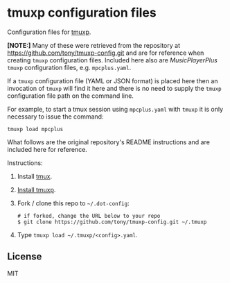 # tmuxp configuration files

Configuration files for [tmuxp].

**[NOTE:]** Many of these were retrieved from the repository at
https://github.com/tony/tmuxp-config.git and are for reference
when creating `tmuxp` configuration files. Included here also are
*MusicPlayerPlus* `tmuxp` configuration files, e.g. `mpcplus.yaml`.

If a `tmuxp` configuration file (YAML or JSON format) is placed here
then an invocation of `tmuxp` will find it here and there is no need
to supply the `tmuxp` configuration file path on the command line.

For example, to start a tmux session using `mpcplus.yaml` with
`tmuxp` it is only necessary to issue the command:

```
tmuxp load mpcplus
```

What follows are the original repository's README instructions and
are included here for reference.

Instructions:

1.  Install [tmux].

2.  [Install tmuxp].

3.  Fork / clone this repo to `~/.dot-config`:

    ``` {.sh}
    # if forked, change the URL below to your repo
    $ git clone https://github.com/tony/tmuxp-config.git ~/.tmuxp
    ```

4.  Type `tmuxp load ~/.tmuxp/<config>.yaml`.

  [tmuxp]: https://github.com/tony/tmuxp
  [tmux]: http://tmux.sourceforge.net/
  [Install tmuxp]: http://tmuxp.readthedocs.org/en/latest/quickstart.html

## License

MIT
